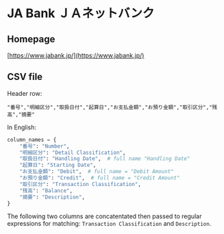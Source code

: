 # JA Bank ＪＡネットバンク

## Homepage

[https://www.jabank.jp/](https://www.jabank.jp/)


## CSV file

Header row:

```csv
"番号","明細区分","取扱日付","起算日","お支払金額","お預り金額","取引区分","残高","摘要"
```

In English:

```python
column_names = {
    "番号": "Number",
    "明細区分": "Detail Classification",
    "取扱日付": "Handling Date",  # full name "Handling Date"
    "起算日": "Starting Date",
    "お支払金額": "Debit",  # full name = "Debit Amount"
    "お預り金額": "Credit",  # full name = "Credit Amount"
    "取引区分": "Transaction Classification",
    "残高": "Balance",
    "摘要": "Description",
}
```

The following two columns are concatentated then passed to regular expressions for matching: `Transaction Classification` and `Description`.
